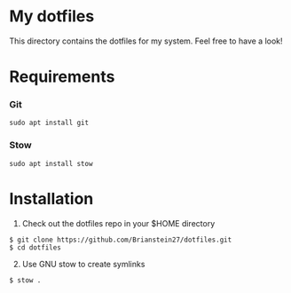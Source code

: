 # My dotfiles

This directory contains the dotfiles for my system.
Feel free to have a look!

# Requirements

### Git

```
sudo apt install git
```

### Stow

```
sudo apt install stow
```

# Installation

1. Check out the dotfiles repo in your $HOME directory

```
$ git clone https://github.com/Brianstein27/dotfiles.git
$ cd dotfiles
```

2. Use GNU stow to create symlinks

```
$ stow .
```
